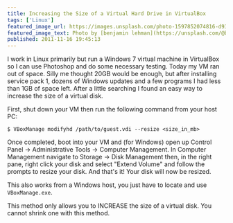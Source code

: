 ```yaml
---
title: Increasing the Size of a Virtual Hard Drive in VirtualBox
tags: ['Linux']
featured_image_url: https://images.unsplash.com/photo-1597852074816-d933c7d2b988?ixid=eyJhcHBfaWQiOjEyMDd9&auto=format&fit=crop&w=1600&h=1000
featured_image_text: Photo by [benjamin lehman](https://unsplash.com/@benjaminlehman?utm_source=unsplash&amp;utm_medium=referral&amp;utm_content=creditCopyText) on [Unsplash](https://unsplash.com/s/photos/hard-drive?utm_source=unsplash&amp;utm_medium=referral&amp;utm_content=creditCopyText)
published: 2011-11-16 19:45:13
---
```


<!-- excerpt -->
I work in Linux primarily but run a Windows 7 virtual machine in VirtualBox so I
can use Photoshop and do some necessary testing. Today my VM ran out of space.
Silly me thought 20GB would be enough, but after installing service pack 1,
dozens of Windows updates and a few programs I had less than 1GB of space left.
After a little searching I found an easy way to increase the size of a virtual
disk.
<!-- endexcerpt -->

First, shut down your VM then run the following command from your host PC:

```shell
$ VBoxManage modifyhd /path/to/guest.vdi --resize <size_in_mb>
```

Once completed, boot into your VM and (for Windows) open up Control Panel →
Administrative Tools → Computer Management. In Computer Management navigate to
Storage → Disk Management then, in the right pane, right click your disk and
select "Extend Volume" and follow the prompts to resize your disk. And that's
it! Your disk will now be resized.

This also works from a Windows host, you just have to locate and use `VBoxManage.exe`.

<div class="info">
    <p>This method only allows you to INCREASE the size of a virtual disk. You cannot shrink one with this method.</p>
</div>
